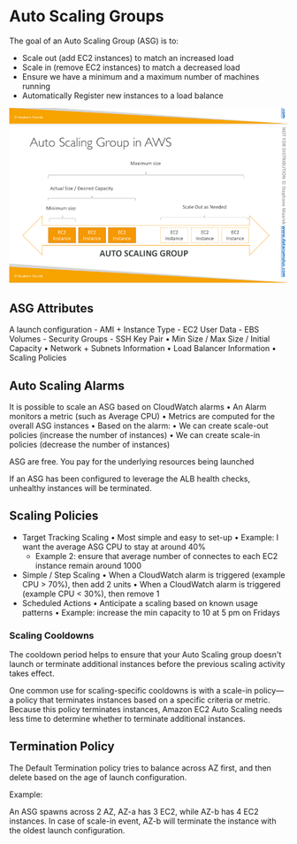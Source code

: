 # Auto Scaling Groups 

The goal of an Auto Scaling Group (ASG) is to:
- Scale out (add EC2 instances) to match an increased load
- Scale in (remove EC2 instances) to match a decreased load
- Ensure we have a minimum and a maximum number of machines running
- Automatically Register new instances to a load balance

![ac4c4363c714a97f3ef3df9a543d7d30.png](ac4c4363c714a97f3ef3df9a543d7d30.png)

## ASG Attributes 

A launch configuration
    - AMI + Instance Type
    - EC2 User Data
    - EBS Volumes
    - Security Groups
    - SSH Key Pair
• Min Size / Max Size / Initial Capacity
• Network + Subnets Information
• Load Balancer Information
• Scaling Policies

## Auto Scaling Alarms 

It is possible to scale an ASG based on CloudWatch alarms
• An Alarm monitors a metric (such as Average CPU)
• Metrics are computed for the overall ASG instances
• Based on the alarm:
    • We can create scale-out policies (increase the number of instances)
    • We can create scale-in policies (decrease the number of instances)
    
    
 ASG are free. You pay for the underlying resources being launched
 
 
If an ASG has been configured to leverage the ALB health checks, unhealthy instances will be terminated.
 
## Scaling Policies 
 
 - Target Tracking Scaling
    • Most simple and easy to set-up
    • Example: I want the average ASG CPU to stay at around 40%
    - Example 2: ensure that average number of connectes to each EC2 instance remain around 1000
- Simple / Step Scaling
    • When a CloudWatch alarm is triggered (example CPU > 70%), then add 2 units
    • When a CloudWatch alarm is triggered (example CPU < 30%), then remove 1
- Scheduled Actions
    • Anticipate a scaling based on known usage patterns
    • Example: increase the min capacity to 10 at 5 pm on Fridays
    
### Scaling Cooldowns

The cooldown period helps to ensure that your Auto Scaling group doesn't launch or terminate additional instances before the previous scaling activity takes effect.

One common use for scaling-specific cooldowns is with a scale-in policy—a policy that terminates instances based on a specific criteria or metric. Because this policy
terminates instances, Amazon EC2 Auto Scaling needs less time to determine whether to terminate additional instances.

## Termination Policy

The Default Termination policy tries to balance across AZ first, and then delete based on the age of launch configuration. 

Example: 

An ASG spawns across 2 AZ, AZ-a has 3 EC2, while AZ-b has 4 EC2 instances. In case of scale-in event, AZ-b will terminate the instance with the oldest launch configuration.